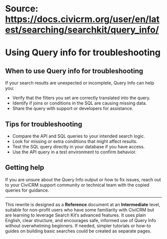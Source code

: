 # Source: https://docs.civicrm.org/user/en/latest/searching/searchkit/query_info/

# Using Query info for troubleshooting

## When to use Query info for troubleshooting

If your search results are unexpected or incomplete, Query Info can help you:

- Verify that the filters you set are correctly translated into the query.  
- Identify if joins or conditions in the SQL are causing missing data.  
- Share the query with support or developers for assistance.

## Tips for troubleshooting

- Compare the API and SQL queries to your intended search logic.  
- Look for missing or extra conditions that might affect results.  
- Test the SQL query directly in your database if you have access.  
- Use the API query in a test environment to confirm behavior.

## Getting help

If you are unsure about the Query Info output or how to fix issues, reach out to your CiviCRM support community or technical team with the copied queries for guidance.

---

This rewrite is designed as a **Reference** document at an **Intermediate** level, suitable for non-profit users who have some familiarity with CiviCRM but are learning to leverage Search Kit’s advanced features. It uses plain English, clear structure, and encourages safe, informed use of Query Info without overwhelming beginners. If needed, simpler tutorials or how-to guides on building basic searches could be created as separate pages.

